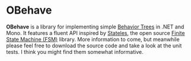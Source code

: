 OBehave
=======
**OBehave** is a library for implementing simple [Behavior Trees][1] in .NET and Mono. It features a fluent API inspired by [Stateles][2], the open source [Finite State Machine (FSM)][3] library. More information to come, but meanwhile please feel free to download the source code and take a look at the unit tests. I think you might find them somewhat informative.

[1]: http://www.altdevblogaday.com/2011/02/24/introduction-to-behavior-trees/
[2]: http://code.google.com/p/stateless/
[3]: http://ai-depot.com/FiniteStateMachines/FSM-Background.html
